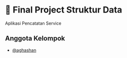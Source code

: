 
# 🚀 Final Project Struktur Data
Aplikasi Pencatatan Service 


## Anggota Kelompok

- [@aghashan](https://www.github.com/aghashan)

